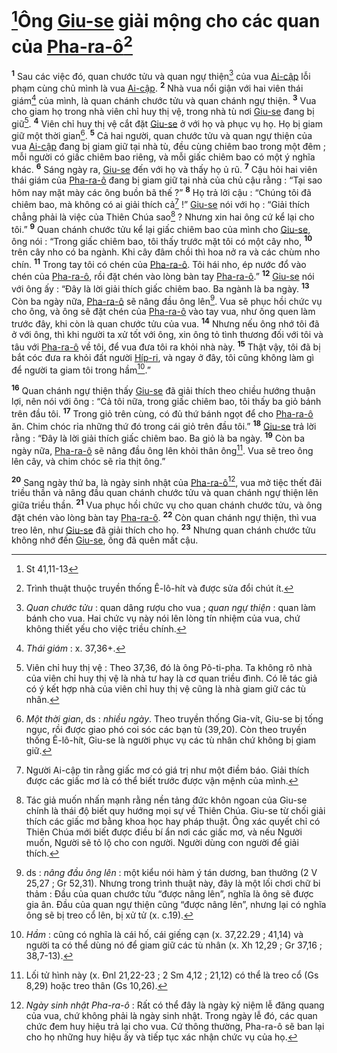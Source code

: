 # [^1@-dc178c25-d3f8-4353-bc9d-be5d376bf785]Ông [Giu-se]() giải mộng cho các quan của [Pha-ra-ô]()[^1-dc178c25-d3f8-4353-bc9d-be5d376bf785]
<sup><b>1</b></sup> Sau các việc đó, quan chước tửu và quan ngự thiện[^2-dc178c25-d3f8-4353-bc9d-be5d376bf785] của vua [Ai-cập]() lỗi phạm cùng chủ mình là vua [Ai-cập](). <sup><b>2</b></sup> Nhà vua nổi giận với hai viên thái giám[^3-dc178c25-d3f8-4353-bc9d-be5d376bf785] của mình, là quan chánh chước tửu và quan chánh ngự thiện. <sup><b>3</b></sup> Vua cho giam họ trong nhà viên chỉ huy thị vệ, trong nhà tù nơi [Giu-se]() đang bị giữ[^4-dc178c25-d3f8-4353-bc9d-be5d376bf785]. <sup><b>4</b></sup> Viên chỉ huy thị vệ cắt đặt [Giu-se]() ở với họ và phục vụ họ. Họ bị giam giữ một thời gian[^5-dc178c25-d3f8-4353-bc9d-be5d376bf785]. <sup><b>5</b></sup> Cả hai người, quan chước tửu và quan ngự thiện của vua [Ai-cập]() đang bị giam giữ tại nhà tù, đều cùng chiêm bao trong một đêm ; mỗi người có giấc chiêm bao riêng, và mỗi giấc chiêm bao có một ý nghĩa khác. <sup><b>6</b></sup> Sáng ngày ra, [Giu-se]() đến với họ và thấy họ ủ rũ. <sup><b>7</b></sup> Cậu hỏi hai viên thái giám của [Pha-ra-ô]() đang bị giam giữ tại nhà của chủ cậu rằng : “Tại sao hôm nay mặt mày các ông buồn bã thế ?” <sup><b>8</b></sup> Họ trả lời cậu : “Chúng tôi đã chiêm bao, mà không có ai giải thích cả[^6-dc178c25-d3f8-4353-bc9d-be5d376bf785] !” [Giu-se]() nói với họ : “Giải thích chẳng phải là việc của Thiên Chúa sao[^7-dc178c25-d3f8-4353-bc9d-be5d376bf785] ? Nhưng xin hai ông cứ kể lại cho tôi.” <sup><b>9</b></sup> Quan chánh chước tửu kể lại giấc chiêm bao của mình cho [Giu-se](), ông nói : “Trong giấc chiêm bao, tôi thấy trước mặt tôi có một cây nho, <sup><b>10</b></sup> trên cây nho có ba ngành. Khi cây đâm chồi thì hoa nở ra và các chùm nho chín. <sup><b>11</b></sup> Trong tay tôi có chén của [Pha-ra-ô](). Tôi hái nho, ép nước đổ vào chén của [Pha-ra-ô](), rồi đặt chén vào lòng bàn tay [Pha-ra-ô]().” <sup><b>12</b></sup> [Giu-se]() nói với ông ấy : “Đây là lời giải thích giấc chiêm bao. Ba ngành là ba ngày. <sup><b>13</b></sup> Còn ba ngày nữa, [Pha-ra-ô]() sẽ nâng đầu ông lên[^8-dc178c25-d3f8-4353-bc9d-be5d376bf785]. Vua sẽ phục hồi chức vụ cho ông, và ông sẽ đặt chén của [Pha-ra-ô]() vào tay vua, như ông quen làm trước đây, khi còn là quan chước tửu của vua. <sup><b>14</b></sup> Nhưng nếu ông nhớ tôi đã ở với ông, thì khi người ta xử tốt với ông, xin ông tỏ tình thương đối với tôi và tâu với [Pha-ra-ô]() về tôi, để vua đưa tôi ra khỏi nhà này. <sup><b>15</b></sup> Thật vậy, tôi đã bị bắt cóc đưa ra khỏi đất người [Híp-ri](), và ngay ở đây, tôi cũng không làm gì để người ta giam tôi trong hầm[^9-dc178c25-d3f8-4353-bc9d-be5d376bf785].”

<sup><b>16</b></sup> Quan chánh ngự thiện thấy [Giu-se]() đã giải thích theo chiều hướng thuận lợi, nên nói với ông : “Cả tôi nữa, trong giấc chiêm bao, tôi thấy ba giỏ bánh trên đầu tôi. <sup><b>17</b></sup> Trong giỏ trên cùng, có đủ thứ bánh ngọt để cho [Pha-ra-ô]() ăn. Chim chóc rỉa những thứ đó trong cái giỏ trên đầu tôi.” <sup><b>18</b></sup> [Giu-se]() trả lời rằng : “Đây là lời giải thích giấc chiêm bao. Ba giỏ là ba ngày. <sup><b>19</b></sup> Còn ba ngày nữa, [Pha-ra-ô]() sẽ nâng đầu ông lên khỏi thân ông[^10-dc178c25-d3f8-4353-bc9d-be5d376bf785]. Vua sẽ treo ông lên cây, và chim chóc sẽ rỉa thịt ông.”

<sup><b>20</b></sup> Sang ngày thứ ba, là ngày sinh nhật của [Pha-ra-ô]()[^11-dc178c25-d3f8-4353-bc9d-be5d376bf785], vua mở tiệc thết đãi triều thần và nâng đầu quan chánh chước tửu và quan chánh ngự thiện lên giữa triều thần. <sup><b>21</b></sup> Vua phục hồi chức vụ cho quan chánh chước tửu, và ông đặt chén vào lòng bàn tay [Pha-ra-ô](). <sup><b>22</b></sup> Còn quan chánh ngự thiện, thì vua treo lên, như [Giu-se]() đã giải thích cho họ. <sup><b>23</b></sup> Nhưng quan chánh chước tửu không nhớ đến [Giu-se](), ông đã quên mất cậu.

[^1-dc178c25-d3f8-4353-bc9d-be5d376bf785]: Trình thuật thuộc truyền thống Ê-lô-hít và được sửa đổi chút ít.
[^2-dc178c25-d3f8-4353-bc9d-be5d376bf785]: *Quan chước tửu* : quan dâng rượu cho vua ; *quan ngự thiện* : quan làm bánh cho vua. Hai chức vụ này nói lên lòng tín nhiệm của vua, chứ không thiết yếu cho việc triều chính.
[^3-dc178c25-d3f8-4353-bc9d-be5d376bf785]: *Thái giám* : x. 37,36+.
[^4-dc178c25-d3f8-4353-bc9d-be5d376bf785]: Viên chỉ huy thị vệ : Theo 37,36, đó là ông Pô-ti-pha. Ta không rõ nhà của viên chỉ huy thị vệ là nhà tư hay là cơ quan triều đình. Có lẽ tác giả có ý kết hợp nhà của viên chỉ huy thị vệ cũng là nhà giam giữ các tù nhân.
[^5-dc178c25-d3f8-4353-bc9d-be5d376bf785]: *Một thời gian*, ds : *nhiều ngày*. Theo truyền thống Gia-vít, Giu-se bị tống ngục, rồi được giao phó coi sóc các bạn tù (39,20). Còn theo truyền thống Ê-lô-hít, Giu-se là người phục vụ các tù nhân chứ không bị giam giữ.
[^6-dc178c25-d3f8-4353-bc9d-be5d376bf785]: Người Ai-cập tin rằng giấc mơ có giá trị như một điềm báo. Giải thích được các giấc mơ là có thể biết trước được vận mệnh của mình.
[^7-dc178c25-d3f8-4353-bc9d-be5d376bf785]: Tác giả muốn nhấn mạnh rằng nền tảng đức khôn ngoan của Giu-se chính là thái độ biết quy hướng mọi sự về Thiên Chúa. Giu-se từ chối giải thích các giấc mơ bằng khoa học hay pháp thuật. Ông xác quyết chỉ có Thiên Chúa mới biết được điều bí ẩn nơi các giấc mơ, và nếu Người muốn, Người sẽ tỏ lộ cho con người. Người dùng con người để giải thích.
[^8-dc178c25-d3f8-4353-bc9d-be5d376bf785]: ds : *nâng đầu ông lên* : một kiểu nói hàm ý tán dương, ban thưởng (2 V 25,27 ; Gr 52,31). Nhưng trong trình thuật này, đây là một lối chơi chữ bi thảm : Đầu của quan chước tửu “được nâng lên”, nghĩa là ông sẽ được gia ân. Đầu của quan ngự thiện cũng “được nâng lên”, nhưng lại có nghĩa ông sẽ bị treo cổ lên, bị xử tử (x. c.19).
[^9-dc178c25-d3f8-4353-bc9d-be5d376bf785]: *Hầm* : cũng có nghĩa là cái hố, cái giếng cạn (x. 37,22.29 ; 41,14) và người ta có thể dùng nó để giam giữ các tù nhân (x. Xh 12,29 ; Gr 37,16 ; 38,7-13).
[^10-dc178c25-d3f8-4353-bc9d-be5d376bf785]: Lối tử hình này (x. Đnl 21,22-23 ; 2 Sm 4,12 ; 21,12) có thể là treo cổ (Gs 8,29) hoặc treo thân (Gs 10,26).
[^11-dc178c25-d3f8-4353-bc9d-be5d376bf785]: *Ngày sinh nhật Pha-ra-ô* : Rất có thể đây là ngày kỷ niệm lễ đăng quang của vua, chứ không phải là ngày sinh nhật. Trong ngày lễ đó, các quan chức đem huy hiệu trả lại cho vua. Cứ thông thường, Pha-ra-ô sẽ ban lại cho họ những huy hiệu ấy và tiếp tục xác nhận chức vụ của họ.
[^1@-dc178c25-d3f8-4353-bc9d-be5d376bf785]: St 41,11-13